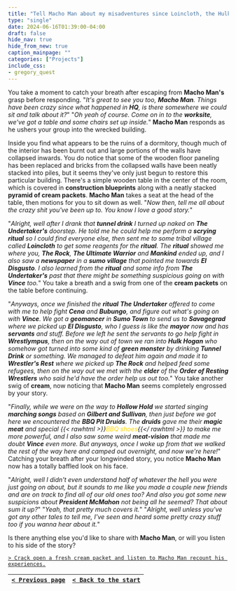 ```yaml
---
title: "Tell Macho Man about my misadventures since Loincloth, the Hulk encounter, my newfound musical prowess, and meating with the BBQ Pit Druids."
type: "single"
date: 2024-06-16T01:39:00-04:00
draft: false
hide_nav: true
hide_from_new: true
caption_mainpage: ""
categories: ["Projects"]
include_css:
- gregory_quest
---
```


You take a moment to catch your breath after escaping from **Macho Man's** grasp before responding. "*It's great to see you too, **Macho Man**. Things have been crazy since what happened in **HQ**, is there somewhere we could sit and talk about it?*" "*Oh yeah of course. Come on in to the **worksite**, we've got a table and some chairs set up inside.*" **Macho Man** responds as he ushers your group into the wrecked building. 

Inside you find what appears to be the ruins of a dormitory, though much of the interior has been burnt out and large portions of the walls have collapsed inwards. You do notice that some of the wooden floor paneling has been replaced and bricks from the collapsed walls have been neatly stacked into piles, but it seems they've only just begun to restore this particular building. There's a simple wooden table in the center of the room, which is covered in **construction blueprints** along with a neatly stacked **pyramid of cream packets**. **Macho Man** takes a seat at the head of the table, then motions for you to sit down as well. "*Now then, tell me all about the crazy shit you've been up to. You know I love a good story.*"

"*Alright, well after I drank that **tunnel drink** I turned up naked on **The Undertaker's** doorstep. He told me he could help me perform a **scrying ritual** so I could find everyone else, then sent me to some tribal village called **Loincloth** to get some reagents for the **ritual**. The **ritual** showed me where you, **The Rock**, **The Ultimate Warrior** and **Mankind** ended up, and I also saw a **newspaper** in a **sumo village** that pointed me towards **El Disgusto**. I also learned from the **ritual** and some info from **The Undertaker's** past that there might be something suspicious going on with **Vince** too.*" You take a breath and a swig from one of the **cream packets** on the table before continuing.

"*Anyways, once we finished the **ritual** **The Undertaker** offered to come with me to help fight **Cena** and **Bubungo**, and figure out what's going on with **Vince**. We got a **geomancer** in **Sumo Town** to send us to **Savagegrad** where we picked up **El Disgusto**, who I guess is like the **mayor** now and has **servants** and stuff. Before we left he sent the servants to go help fight in **Wrestlympus**, then on the way out of town we ran into **Hulk Hogan** who somehow got turned into some kind of **green monster** by drinking **Tunnel Drink** or something. We managed to defeat him again and made it to **Wrestler's Rest** where we picked up **The Rock** and helped feed some refugees, then on the way out we met with the **elder** of the **Order of Resting Wrestlers** who said he'd have the order help us out too.*" You take another swig of **cream**, now noticing that **Macho Man** seems completely engrossed by your story.

"*Finally, while we were on the way to **Hollow Hold** we started singing **marching songs** based on **Gilbert and Sullivan**, then just before we got here we encountered the **BBQ Pit Druids**. The **druids** gave me their **magic meat** and special {{< rawhtml >}}<em style="color: gold">BBQ shoes</em>{{</ rawhtml >}} to make me more powerful, and I also saw some weird **meat-vision** that made me doubt **Vince** even more. But anyways, once I woke up from that we walked the rest of the way here and camped out overnight, and now we're here!*" Catching your breath after your longwinded story, you notice **Macho Man** now has a totally baffled look on his face.

"*Alright, well I didn't even understand half of whatever the hell you were just going on about, but it sounds to me like you made a couple new friends and are on track to find all of our old ones too? And also you got some new suspicions about **President McMahon** not being all he seemed? That about sum it up?*" "*Yeah, that pretty much covers it.*" "*Alright, well unless you've got any other tales to tell me, I've seen and heard some pretty crazy stuff too if you wanna hear about it.*"

Is there anything else you'd like to share with **Macho Man**, or will you listen to his side of the story?

[``> Crack open a fresh cream packet and listen to Macho Man recount his experiences.``](../127)

|[``< Previous page``](../125)|[``< Back to the start``](../)|
|---|---|